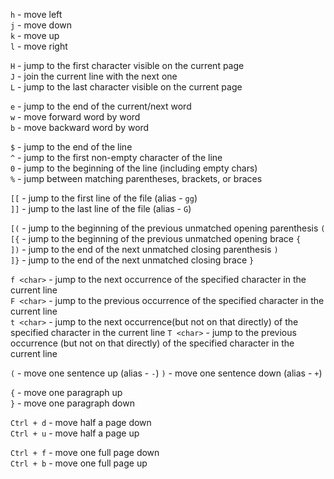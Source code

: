 
`h` - move left  
`j` - move down  
`k` - move up  
`l` - move right  

`H` - jump to the first character visible on the current page  
`J` - join the current line with the next one  
`L` - jump to the last character visible on the current page  

`e` - jump to the end of the current/next word  
`w` - move forward word by word  
`b` - move backward word by word  

`$` - jump to the end of the line  
`^` - jump to the first non-empty character of the line  
`0` - jump to the beginning of the line (including empty chars)  
`%` - jump between matching parentheses, brackets, or braces  

`[[` - jump to the first line of the file (alias - `gg`)  
`]]` - jump to the last line of the file (alias - `G`)
  
`[(` - jump to the beginning of the previous unmatched opening parenthesis `(`  
`[{` - jump to the beginning of the previous unmatched opening brace `{`  
`])` - jump to the end of the next unmatched closing parenthesis `)`  
`]}` - jump to the end of the next unmatched closing brace `}`


`f <char>` - jump to the next occurrence of the specified character in the current line  
`F <char>` - jump to the previous occurrence of the specified character in the current line  
`t <char>` - jump to the next occurrence(but not on that directly) of the specified character in the current line 
`T <char>` - jump to the previous occurrence (but not on that directly) of the specified character in the current line  

`(` - move one sentence up  (alias - `-`)
`)` - move one sentence down  (alias - `+`)

`{` - move one paragraph up  
`}` - move one paragraph down  

`Ctrl + d` - move half a page down  
`Ctrl + u` - move half a page up  

`Ctrl + f` - move one full page down  
`Ctrl + b` - move one full page up